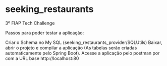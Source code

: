 # seeking_restaurants
3º FIAP Tech Challenge

Passos para poder testar a aplicação:

Criar o Schema no My SQL (seeking_restaurants_provider/SQLUtils)
Baixar, abrir o projeto e compilar a aplicação (As tabelas serão criadas automaticamente pelo Spring Boot).
Acesse a aplicação pelo postman por com a URL base http://localhost:80

